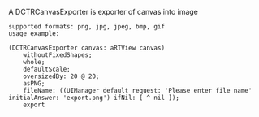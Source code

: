 A DCTRCanvasExporter is exporter of canvas into image
	
	supported formats: png, jpg, jpeg, bmp, gif	
	usage example:

	(DCTRCanvasExporter canvas: aRTView canvas)
		withoutFixedShapes;
		whole;
		defaultScale;
		oversizedBy: 20 @ 20;
		asPNG;
		fileName: ((UIManager default request: 'Please enter file name' initialAnswer: 'export.png') ifNil: [ ^ nil ]);
		export